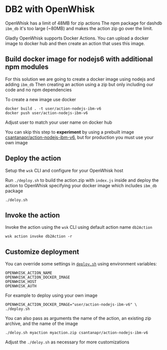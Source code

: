 # DB2 with OpenWhisk

OpenWhisk has a limit of 48MB for zip actions
The npm package for dashdb `ibm_db` it's too large (~80MB) and makes the action zip go over the limit.

Gladly OpenWhisk supports Docker Actions.
You can upload a docker image to docker hub and then create an action that uses this image.

## Build docker image for nodejs6 with additional npm modules
For this solution we are going to create a docker image using nodejs and adding `ibm_db`
Then creating an action using a zip but only including our code and no npm dependencies

To create a new image use docker
```
docker build . -t user/action-nodejs-ibm-v6
docker push user/action-nodejs-ibm-v6
```
Adjust user to match your user name on docker hub

You can skip this step to **experiment** by using a prebuilt image [csantanapr/action-nodejs-ibm-v6](https://hub.docker.com/r/csantanapr/action-nodejs-ibm-v6/tags), but for production you must use your own image

## Deploy the action
Setup the `wsk` CLI and configure for your OpenWhisk host

Run `./deploy.sh` to build the action.zip with `index.js` inside and deploy the action to OpenWhisk specifying your docker image which includes `ibm_db` package

```
./deloy.sh
```

## Invoke the action
Invoke the action using the `wsk` CLI using default action name `db2Action`
```
wsk action invoke db2Action -r
```

## Customize deployment
You can override some settings in [`deploy.sh`](./deploy,sh) using environment variables:
```
OPENWHISK_ACTION_NAME
OPENWHISK_ACTION_DOCKER_IMAGE
OPENWHISK_HOST
OPENWHISK_AUTH
```
For example to deploy using your own image
```
OPENWHISK_ACTION_DOCKER_IMAGE="user/action-nodejs-ibm-v6" \
./deploy.sh
```

You can also pass as arguments the name of the action, an existing zip archive, and the name of the image
```
./deloy.sh myaction myaction.zip csantanapr/action-nodejs-ibm-v6
```

Adjust the `./deloy.sh` as necessary for more customizations

